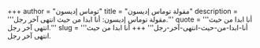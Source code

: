 +++
author = "توماس إديسون"
title = "مقولة توماس إديسون"
description = '''مقولة توماس إديسون: أنا ابدا من حيث انتهى آخر رجل.'''
quote = '''أنا ابدا من حيث انتهى آخر رجل.'''
slug = '''أنا-ابدا-من-حيث-انتهى-آخر-رجل'''
+++
أنا ابدا من حيث انتهى آخر رجل.
